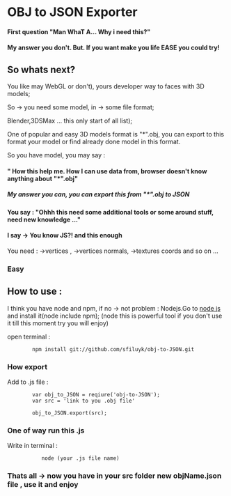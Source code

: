 <h1>OBJ to JSON Exporter</h1>

<h4>First question "Man WhaT A... Why i need this?"</h4>
    <h4>My answer you don't. But. If you want make you life EASE you could try!</h4>

<h2>So whats next?</h2>

You like may WebGL or don't), yours developer way to faces with 3D models;

So -> you need some model, in -> some file format;

Blender,3DSMax ... this only start of all list);

One of popular and easy 3D models format is "*".obj,
 you can export to this format your model or find already done model in this format.

So you have model, you may say :

<h4>" How this help me. How I can use data from, browser doesn't know anything about "*".obj"</h4>

<h5>My answer you can, you can export this from "*".obj to JSON</h5>

<h4> You say : "Ohhh this need some additional tools or some around stuff, need new knowledge ..."</h4>
<h4> I say -> You know JS?! and this enough</h4>

You need : 
          ->vertices , 
          ->vertices normals, 
          ->textures coords and so on ...

<h3>Easy</h3>

<h2>How to use :</h2>

I think you have node and npm, if no -> not problem :
    Nodejs.Go to <a href ="http://nodejs.org/">node js</a> and install it(node include npm);
    (node this is powerful tool if you don't use it till this moment try you will enjoy)

open terminal :
  
        
            npm install git://github.com/sfiluyk/obj-to-JSON.git
      
 

<h3>How export</h3>
 Add to .js file :

      
            var obj_to_JSON = reqiure('obj-to-JSON');
            var src = 'link to you .obj file'

            obj_to_JSON.export(src);
       


<h3>One of way run this .js </h3>  
Write in terminal :
          
               node (your .js file name)
         


<h3>Thats all -> now you have in your src folder new objName.json file , use it and enjoy</h3>
